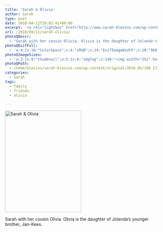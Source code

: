 ```yaml
---
title: 'Sarah & Olivia'
author: Sarah
type: post
date: 2010-04-11T19:03:41+00:00
excerpt: '<a rel="lightbox" href="http://www.sarah-blevins.com/wp-content/main/2010_05/100_1739.jpg" title="Sarah & Olivia"><img width="251" height="335" alt="Sarah & Olivia" src="/images/original/2010_05/100_1739.jpg" class="photoQexcerpt photoQLinkImg" /></a>'
url: /2010/04/11/sarah-olivia/
photoQDescr:
  - "Sarah with her cousin Olivia. Olivia is the daughter of Jolanda's younger brother, Jan-Kees."
photoQExifFull:
  - 'a:4:{s:10:"ColorSpace";s:4:"sRGB";s:14:"ExifImageWidth";s:10:"960 pixels";s:15:"ExifImageHeight";s:11:"1280 pixels";s:20:"FocalLength35mmEquiv";s:0:"";}'
photoQImageSizes:
  - 'a:3:{s:9:"thumbnail";a:5:{s:6:"imgTag";s:148:"<img width="251" height="335" alt="Sarah & Olivia" src="/images/original/2010_05/100_1739.jpg" class="PhotoQImg" />";s:6:"imgUrl";s:70:"/images/original/2010_05/100_1739.jpg";s:7:"imgPath";s:73:"/home/blevins/sarah-blevins.com/wp-content/thumbnail/2010_05/100_1739.jpg";s:8:"imgWidth";s:3:"251";s:9:"imgHeight";s:3:"335";}s:4:"main";a:5:{s:6:"imgTag";s:143:"<img width="394" height="525" alt="Sarah & Olivia" src="http://www.sarah-blevins.com/wp-content/main/2010_05/100_1739.jpg" class="PhotoQImg" />";s:6:"imgUrl";s:65:"http://www.sarah-blevins.com/wp-content/main/2010_05/100_1739.jpg";s:7:"imgPath";s:68:"/home/blevins/sarah-blevins.com/wp-content/main/2010_05/100_1739.jpg";s:8:"imgWidth";s:3:"394";s:9:"imgHeight";s:3:"525";}s:8:"original";a:5:{s:6:"imgTag";s:148:"<img width="960" height="1280" alt="Sarah & Olivia" src="/images/original/2010_05/100_1739.jpg" class="PhotoQImg" />";s:6:"imgUrl";s:69:"/images/original/2010_05/100_1739.jpg";s:7:"imgPath";s:72:"/home/blevins/sarah-blevins.com/wp-content/original/2010_05/100_1739.jpg";s:8:"imgWidth";s:3:"960";s:9:"imgHeight";s:4:"1280";}}'
photoQPath:
  - /home/blevins/sarah-blevins.com/wp-content/original/2010_05/100_1739.jpg
categories:
  - Sarah
tags:
  - family
  - friends
  - olivia

---
```

<a rel="lightbox" href="/images/original/2010_05/100_1739.jpg" title="Sarah &#038; Olivia"><img width="251" height="335" alt="Sarah &#038; Olivia" src="/images/original/2010_05/100_1739.jpg" class="photoQcontent photoQLinkImg" /></a>

<div class="photoQDescr">
  Sarah with her cousin Olivia. Olivia is the daughter of Jolanda&#8217;s younger brother, Jan-Kees.
</div>